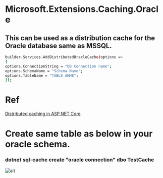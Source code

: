 # Microsoft.Extensions.Caching.Oracle

## This can be used as a distribution cache for the Oracle database same as MSSQL.

```sh
builder.Services.AddDistributedOracleCache(options =>
{
options.ConnectionString = "DB Connection name";
options.SchemaName = "Schema Name";
options.TableName = "TABLE ANME";
});

```

# Ref 

[Distributed caching in ASP.NET Core](https://learn.microsoft.com/en-us/aspnet/core/performance/caching/distributed?view=aspnetcore-8.0)


# Create same table as below in your oracle schema.

### dotnet sql-cache create "oracle connection" dbo TestCache

![alt](https://learn.microsoft.com/en-us/aspnet/core/performance/caching/distributed/_static/sqlservercachetable.png?view=aspnetcore-8.0)